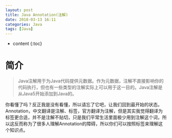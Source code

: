 ```yaml
---
layout: post
title: Java Annotation(注解)
date: 2018-03-13 16:11
categories: Java
tags: [Java]
---
```


* content
{:toc}

# 简介
> Java注解用于为Java代码提供元数据。作为元数据，注解不直接影响你的代码执行，但也有一些类型的注解实际上可以用于这一目的。Java注解是从Java5开始添加到Java的。

你看懂了吗？反正我是没有看懂，所以请忘了它吧，让我们回到最开始的状态。  
Annotation，中文翻译是注解、标签，官方翻译为注解，但是其实我觉得翻译为标签更合适，并不是注解不贴切，只是我们平常生活里面极少用到注解这个词，所以这反而称为了很多人理解Annotation的障碍，所以你们可以按照标签来理解这个知识点。  

